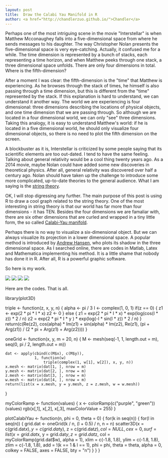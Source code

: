 ```yaml
---
layout: post
title:  Draw the Calabi Yau Manifold in R
author: <a href="http://chandlerzuo.github.io/">Chandler</a>
---
```


Perhaps one of the most intriguing scene in the movie "Interstellar" is when Matthew Mcconaughey falls into a five-dimensional space from where he sends messages to his daughter. The way Christopher Nolan presents the five-dimensional space is very eye-catching. Actually, it confused me for a while. The time dimension is represented by a bunch of stacks, each representing a time horizon, and when Matthew peeks through one stack, a three dimensional space unfolds. There are only four dimensions in total. Where is the fifth-dimension?

After a moment I was clear: the fifth-dimension is the "time" that Matthew is experiencing. As he browses through the stack of times, he himself is also passing through a time dimension, but this is different from the "time" represented by the stack. If this explanation is hard to understand, we can understand it another way. The world we are experiencing is four dimensional: three dimensions describing the locations of physical objects, and one time dimension that we are passing through. So although we are located in a four dimensional world, we can only "see" three dimensions. Taking this analogy, it is easy to understand Matthew's world: if he is located in a five dimensional world, he should only visualize four dimensional objects, so there is no need to plot the fifth dimension on the screen.

A blockbuster as it is, Interstellar is criticized by some people saying that its scientific elements are too out-dated. I tend to have the same feeling. Talking about general relativity would be a cool thing twenty years ago. As a 2014 movie, maybe Nolan could have added some new discoveries in theoretical physics. After all, general relativity was discovered over half a century ago. Nolan should have taken up the challenge to introduce some more complicated, up-to-date theories to the general audience. What I am saying is the [string theory](http://en.wikipedia.org/wiki/String_theory).

OK, I will stop digressing any further. The main purpose of this post is using R to draw a cool graph related to the string theory. One of the most interesting in string theory is that our world has far more than four dimensions - it has TEN. Besides the four dimensions we are famaliar with, there are six other dimensions that are curled and wrapped in a tiny little form, the so called [Calabi-Yau manifold](http://en.wikipedia.org/wiki/Calabi%E2%80%93Yau_manifold).

Perhaps there is no way to visualize a six-dimensional object. But we can always visualize its projection in a lower dimensional space. A popular method is introduced by [Andrew Hansen](http://www.cs.indiana.edu/~hanson/), who plots its shadow in the three dimensional space. As I searched online, there are codes in Matlab, Latex and Mathematica implementing his method. It is a little shame that nobody has done it in R. After all, R is a powerful graphic software.

So here is my work.

![](https://dl.dropboxusercontent.com/u/72368739/blog/calabi_yau_5.jpg)
![](https://dl.dropboxusercontent.com/u/72368739/blog/calabi_yau_5_side.jpg)
![](https://dl.dropboxusercontent.com/u/72368739/blog/calabi_yau_10_side.jpg)
![](https://dl.dropboxusercontent.com/u/72368739/blog/calabi_yau_10.jpg)

Here are the codes. That is all.

library(plot3D)

triple <- function(z, x, y, n) {
    alpha <- pi / 3
    I <- complex(1, 0, 1)
    if(z == 0) {
        z1 <- exp(2 * pi * I * x)
        z2 <- 0
    } else {
        z1 = exp(2 * pi * I * x) * exp(log(cos(I * z)) * 2 / n)
        z2 = exp(2 * pi * I * y ) * exp(log(-I * sin(I * z)) * 2 / n)
    }
  return(c(Re(z2), cos(alpha) * Im(z1) + sin(alpha) * Im(z2), Re(z1), (pi + Arg(z1)) / (2 * pi + Arg(z1) + Arg(z2))))
}

oneGrid <- function(x, y, m = 20, n) {
    M <- mesh(seq(-1, 1, length.out = m),
              seq(0, pi / 2, length.out = m))

    dat <- apply(cbind(c(M$x), c(M$y)),
                 1, function(w)
                     triple(complex(1, w[1], w[2]), x, y, n))
    x.mesh <- matrix(dat[1, ], nrow = m)
    y.mesh <- matrix(dat[2, ], nrow = m)
    z.mesh <- matrix(dat[3, ], nrow = m)
    w.mesh <- matrix(dat[4, ], nrow = m)
    return(list(x = x.mesh, y = y.mesh, z = z.mesh, w = w.mesh))
}

myColorRamp <- function(values) {
    x <- colorRamp(c("purple", "green"))(values)
    rgb(x[,1], x[,2], x[,3], maxColorValue = 255)
}

plotCalabiYau <- function(n, phi = 0, theta = 0) {
    for(k in seq(n)) {
        for(l in seq(n)) {
            grid.dat <- oneGrid(k / n, (l + 0.5) / n, n = n)
            scatter3D(x = c(grid.dat$x), y = c(grid.dat$y), z = c(grid.dat$z), col = NULL, cex = 0, surf = list(x = grid.dat$x, y = grid.dat$y, z = grid.dat$z, col = myColorRamp(grid.dat$w), alpha = 1), xlim = c(-1.8, 1.8), ylim = c(-1.8, 1.8), zlim = c(-1.8, 1.8), add = !(k == 1 & l == 1), phi = phi, theta = theta, alpha = 0, colkey = FALSE, axes = FALSE, bty = "n")
        }
    }
}
